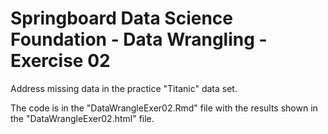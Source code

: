 # Springboard Data Science Foundation - Data Wrangling - Exercise 02
Address missing data in the practice "Titanic" data set.

The code is in the "DataWrangleExer02.Rmd" file with the results shown in the "DataWrangleExer02.html" file.  
